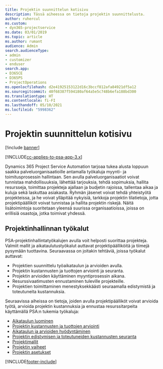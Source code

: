 ```yaml
---
title: Projektin suunnittelun kotisivu
description: Tässä aiheessa on tietoja projektin suunnittelusta.
author: ruhercul
ms.custom:
- dyn365-projectservice
ms.date: 03/01/2019
ms.topic: article
ms.author: rumant
audience: Admin
search.audienceType:
- admin
- customizer
- enduser
search.app:
- D365CE
- D365PS
- ProjectOperations
ms.openlocfilehash: d2e41925153122d16c3bccf812afa84921df5a12
ms.sourcegitcommit: 40f68387f594180af64a5e5c748b6efa188bd300
ms.translationtype: HT
ms.contentlocale: fi-FI
ms.lasthandoff: 05/10/2021
ms.locfileid: "5998362"
---
```

# <a name="project-planning-home-page"></a>Projektin suunnittelun kotisivu

[!include [banner](../includes/psa-now-project-operations.md)]

[!INCLUDE[cc-applies-to-psa-app-3.x](../includes/cc-applies-to-psa-app-3x.md)]

Dynamics 365 Project Service Automation tarjoaa tukea alusta loppuun saakka palveluorganisaatioille antamalla työkaluja myynti- ja toimitusprosessin hallintaan. Sen avulla palveluorganisaatiot voivat tunnistaa mahdollisuuksia, lähettää tarjouksia, tehdä sopimuksia, hallita resursseja, toimittaa projekteja ajallaan ja budjetin rajoissa, tallentaa aikaa ja kuluja sekä laskuttaa asiakasta. Ryhmän jäsenet voivat tehdä yhteistyötä projekteissa, ja he voivat ylläpitää nykyisiä, tarkkoja projektin tilatietoja, jotta projektipäälliköt voivat tunnistaa ja hallita projektin riskejä. Näitä lisätoimintoja suoritetaan yleensä suurissa organisaatioissa, joissa on erillisiä osastoja, jotka toimivat yhdessä.

## <a name="project-management-tools"></a>Projektinhallinnan työkalut

PSA-projektinhallintatyökalujen avulla voit helposti suorittaa projekteja. Valmiit mallit ja aikataulutustyökalut auttavat projektipäälliköitä ja tiimejä pysymään tuottavina. Seuraavassa on joitakin tehtäviä, joissa työkalut auttavat:

- Projektien suunnittelu työaikataulun ja arvioiden avulla.
- Projektin kustannusten ja tuottojen arviointi ja seuranta.
- Projektin arvioiden käyttäminen myyntiprosessin aikana.
- Resurssivaatimusten ennustaminen tuleville projekteille.
- Projektien toimittaminen menestyksekkäästi seuraamalla edistymistä ja toteutuneita kustannuksia.

Seuraavissa aiheissa on tietoja, joiden avulla projektipäälliköt voivat arvioida työtä, arvioida projektin kustannuksia ja ennustaa resurssitarpeita käyttämällä PSA:n tukemia työkaluja:

- [Aikataulun luominen](project-creating.md)
- [Projektin kustannusten ja tuottojen arviointi](project-estimating.md)
- [Aikataulun ja arvioiden hyödyntäminen](project-leveraging.md)
- [Projektin edistymisen ja toteutuneiden kustannusten seuranta](project-tracking.md)
- [Projektimallit](project-templates.md)
- [Projektin vaiheet](project-stages.md)
- [Projektin asetukset](project-settings.md)


[!INCLUDE[footer-include](../includes/footer-banner.md)]